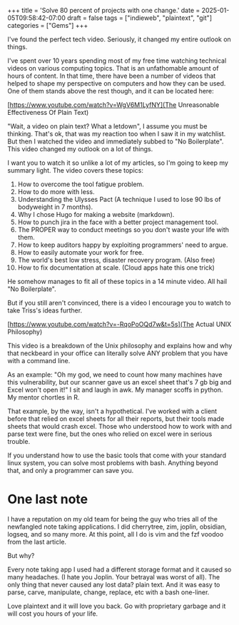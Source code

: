 +++
title = 'Solve 80 percent of projects with one change.'
date = 2025-01-05T09:58:42-07:00
draft = false
tags = ["indieweb", "plaintext", "git"]
categories = ["Gems"]
+++

I've found the perfect tech video. Seriously, it changed my entire outlook on things.

I've spent over 10 years spending most of my free time watching technical videos on various computing topics. That is an unfathomable amount of hours of content. In that time, there have been a number of videos that helped to shape my perspective on computers and how they can be used. One of them stands above the rest though, and it can be located here:

[https://www.youtube.com/watch?v=WgV6M1LyfNY](The Unreasonable Effectiveness Of Plain Text)


"Wait, a video on plain text? What a letdown", I assume you must be thinking. That's ok, that was my reaction too when I saw it in my watchlist. But then I watched the video and immediately subbed to "No Boilerplate". This video changed my outlook on a lot of things. 

I want you to watch it so unlike a lot of my articles, so I'm going to keep my summary light. The video covers these topics:

1. How to overcome the tool fatigue problem.
2. How to do more with less.
3. Understanding the Ulysses Pact (A technique I used to lose 90 lbs of bodyweight in 7 months).
4. Why I chose Hugo for making a website (markdown).
5. How to punch jira in the face with a better project management tool.
6. The PROPER way to conduct meetings so you don't waste your life with them.
7. How to keep auditors happy by exploiting programmers' need to argue.
8. How to easily automate your work for free.
9. The world's best low stress, disaster recovery program. (Also free)
10. How to fix documentation at scale. (Cloud apps hate this one trick)

He somehow manages to fit all of these topics in a 14 minute video. All hail "No Boilerplate". 

But if you still aren't convinced, there is a video I encourage you to watch to take Triss's ideas further.

[https://www.youtube.com/watch?v=-RqoPoOQd7w&t=5s](The Actual UNIX Philosophy)

This video is a breakdown of the Unix philosophy and explains how and why that neckbeard in your office can literally solve ANY problem that you have with a command line. 

As an example: "Oh my god, we need to count how many machines have this vulnerability, but our scanner gave us an excel sheet that's 7 gb big and Excel won't open it!" I sit and laugh in awk. My manager scoffs in python. My mentor chortles in R.

That example, by the way, isn't a hypothetical. I've worked with a client before that relied on excel sheets for all their reports, but their tools made sheets that would crash excel. Those who understood how to work with and parse text were fine, but the ones who relied on excel were in serious trouble.

If you understand how to use the basic tools that come with your standard linux system, you can solve most problems with bash. Anything beyond that, and only a programmer can save you. 

# One last note

I have a reputation on my old team for being the guy who tries all of the newfangled note taking applications. I did cherrytree, zim, joplin, obsidian, logseq, and so many more. At this point, all I do is vim and the fzf voodoo from the last article.

But why?

Every note taking app I used had a different storage format and it caused so many headaches. (I hate you Joplin. Your betrayal was worst of all). The only thing that never caused any lost data? plain text. And it was easy to parse, carve, manipulate, change, replace, etc with a bash one-liner.

Love plaintext and it will love you back. Go with proprietary garbage and it will cost you hours of your life.

